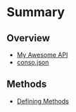 # Summary

## Overview

* [My Awesome API](README.md)
* [conso.json](consojson.md)

## Methods

* [Defining Methods](methods.md)

